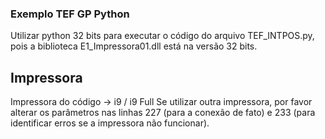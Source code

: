 ### Exemplo TEF GP Python
Utilizar python 32 bits para executar o código do arquivo TEF_INTPOS.py, pois a biblioteca E1_Impressora01.dll está na versão 32 bits.
## Impressora
Impressora do código -> i9 / i9 Full
Se utilizar outra impressora, por favor alterar os parâmetros nas linhas 227 (para a conexão de fato) e 233 (para identificar erros se a impressora não funcionar).
